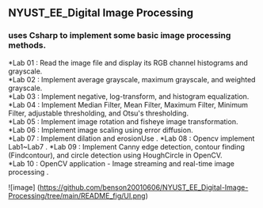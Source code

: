 ## NYUST_EE_Digital Image Processing

### uses Csharp to implement some basic image processing methods.


*Lab 01 : Read the image file and display its RGB channel histograms and grayscale.  
*Lab 02 : Implement average grayscale, maximum grayscale, and weighted grayscale.  
*Lab 03 : Implement negative, log-transform, and histogram equalization.  
*Lab 04 : Implement Median Filter, Mean Filter, Maximum Filter, Minimum Filter, adjustable thresholding, and Otsu's thresholding.  
*Lab 05 : Implement image rotation and fisheye image transformation.  
*Lab 06 : Implement image scaling using error diffusion.  
*Lab 07 : Implement dilation and erosionUse . 
*Lab 08 : Opencv implement Lab1~Lab7 . 
*Lab 09 : Implement Canny edge detection, contour finding (Findcontour), and circle detection using HoughCircle in OpenCV.  
*Lab 10 : OpenCV application - Image streaming and real-time image processing .  


![image] (https://github.com/benson20010606/NYUST_EE_Digital-Image-Processing/tree/main/README_fig/UI.png)
